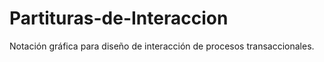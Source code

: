 Partituras-de-Interaccion
=========================

Notación gráfica para diseño de interacción de procesos transaccionales.